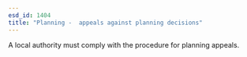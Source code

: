 ```yaml
---
esd_id: 1404
title: "Planning -  appeals against planning decisions"
---
```


A local authority must comply with the procedure for planning appeals.


